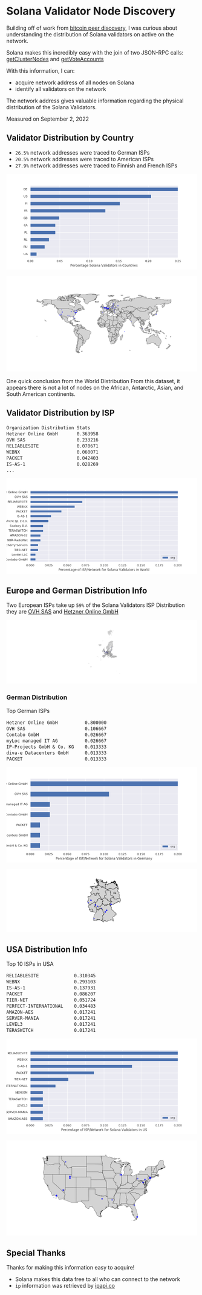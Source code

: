 # Solana Validator Node Discovery


Building off of work from [bitcoin peer discovery](https://github.com/jnaulty/bitcoin-peers-discovery), I was curious about understanding the distribution of Solana validators on active on the network.

Solana makes this incredibly easy with the join of two JSON-RPC calls: [getClusterNodes](https://docs.solana.com/developing/clients/jsonrpc-api#getclusternodes) and [getVoteAccounts](https://docs.solana.com/developing/clients/jsonrpc-api#getvoteaccounts)


With this information, I can:

* acquire network address of all nodes on Solana
* identify all validators on the network 


The network address gives valuable information regarding the physical distribution of the Solana Validators.



Measured on September 2, 2022

## Validator Distribution by Country

* `26.5%` network addresses were traced to German ISPs
* `20.5%` network addresses were traced to American ISPs
* `27.9%` network addresses were traced to Finnish and French ISPs

![solana-validators-by-country](figures/Solana-Validator-Node-Distribution.png)

![solana-validators-by-country-geo](figures/Solana-Validator-World-Distribution.png)

One quick conclusion from the World Distribution From this dataset, it appears there is not a lot of nodes on the African, Antarctic, Asian, and South American continents.

## Validator Distribution by ISP

```
Organization Distribution Stats
Hetzner Online GmbH       0.363958
OVH SAS                   0.233216
RELIABLESITE              0.070671
WEBNX                     0.060071
PACKET                    0.042403
IS-AS-1                   0.028269
...
```

![solana-validators-node-isp-distribution](figures/Solana-Validator-Node-ISP-Distribution.png)



## Europe and German Distribution Info

Two European ISPs take up `59%` of the Solana Validators ISP Distribution they are [OVH SAS]() and [Hetzner Online GmbH]()




![solana validators in europe](figures/solana-validators-in-europe.png)


### German Distribution

Top German ISPs

```
Hetzner Online GmbH          0.800000
OVH SAS                      0.106667
Contabo GmbH                 0.026667
myLoc managed IT AG          0.026667
IP-Projects GmbH & Co. KG    0.013333
diva-e Datacenters GmbH      0.013333
PACKET                       0.013333
```

![solana validators in Germany Bar Chart](figures/Solana-Validator-German-ISP-Distribution-bar.png)

![solana validators in Germany](figures/Solana-Validator-German-Distribution.png)

## USA Distribution Info

Top 10 ISPs in USA
```
RELIABLESITE             0.310345
WEBNX                    0.293103
IS-AS-1                  0.137931
PACKET                   0.086207
TIER-NET                 0.051724
PERFECT-INTERNATIONAL    0.034483
AMAZON-AES               0.017241
SERVER-MANIA             0.017241
LEVEL3                   0.017241
TERASWITCH               0.017241
```

![solana validators in USA bar chart](figures/Solana-Validator-USA-Distribution-barchart.png)

![solana validators in USA](figures/Solana-Validator-USA-Distribution.png)

## Special Thanks

Thanks for making this information easy to acquire!

* Solana makes this data free to all who can connect to the network
* `ip` information was retrieved by [ipapi.co](https://ipapi.co)